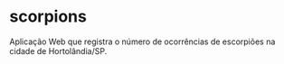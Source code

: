 # scorpions
Aplicação Web que registra o número de ocorrências de escorpiões na cidade de Hortolândia/SP.
